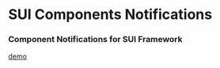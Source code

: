# SUI Components Notifications

### Component Notifications for SUI Framework

[demo](http://sui-notifications.surge.sh/)
